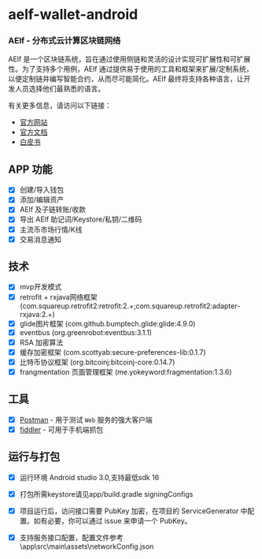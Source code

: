 # aelf-wallet-android
### AElf - 分布式云计算区块链网络

AElf 是一个区块链系统，旨在通过使用侧链和灵活的设计实现可扩展性和可扩展性。为了支持多个用例，AElf 通过提供易于使用的工具和框架来扩展/定制系统，以便定制链并编写智能合约，从而尽可能简化。AElf 最终将支持各种语言，让开发人员选择他们最熟悉的语言。

有关更多信息，请访问以下链接：

* [官方网站](https://aelf.io)
* [官方文档](https://docs.aelf.io/v/dev/)
* [白皮书](https://grid.hoopox.com/aelf_whitepaper_EN.pdf?v=1)


## APP 功能

- [x] 创建/导入钱包
- [x] 添加/编辑资产
- [x] AElf 及子链转账/收款
- [x] 导出 AElf 助记词/Keystore/私钥/二维码
- [x] 主流币市场行情/K线
- [x] 交易消息通知

## 技术
- [x] mvp开发模式
- [x] retrofit + rxjava网络框架 (com.squareup.retrofit2:retrofit:2.+;com.squareup.retrofit2:adapter-rxjava:2.+)
- [x] glide图片框架 (com.github.bumptech.glide:glide:4.9.0)
- [x] eventbus (org.greenrobot:eventbus:3.1.1)
- [x] RSA 加密算法
- [x] 缓存加密框架 (com.scottyab:secure-preferences-lib:0.1.7)
- [x] 比特币协议框架 (org.bitcoinj:bitcoinj-core:0.14.7)
- [x] frangmentation 页面管理框架 (me.yokeyword:fragmentation:1.3.6)

## 工具
- [x] [Postman](https://www.getpostman.com) - 用于测试 `Web` 服务的强大客户端
- [x] [fiddler](https://www.telerik.com/fiddler) - 可用于手机端抓包

## 运行与打包
- [x] 运行环境 Android studio 3.0,支持最低sdk 16
- [x] 打包所需keystore请见app/build.gradle signingConfigs
- [x] 项目运行后，访问接口需要 PubKey 加密，在项目的 ServiceGenerator 中配置。如有必要，你可以通过 issue 来申请一个 PubKey。
- [x] 支持服务接口配置，配置文件参考\app\src\main\assets\networkConfig.json


